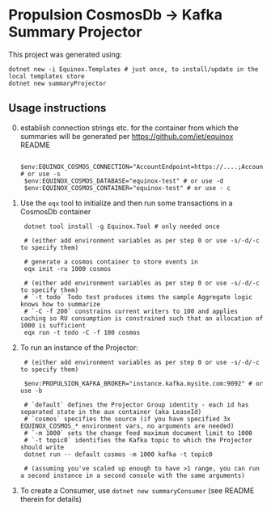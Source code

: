 # Propulsion CosmosDb -> Kafka Summary Projector

This project was generated using:

    dotnet new -i Equinox.Templates # just once, to install/update in the local templates store
    dotnet new summaryProjector

## Usage instructions

0. establish connection strings etc. for the container from which the summaries will be generated per https://github.com/jet/equinox README

        $env:EQUINOX_COSMOS_CONNECTION="AccountEndpoint=https://....;AccountKey=....=;" # or use -s
        $env:EQUINOX_COSMOS_DATABASE="equinox-test" # or use -d
        $env:EQUINOX_COSMOS_CONTAINER="equinox-test" # or use - c

1. Use the `eqx` tool to initialize and then run some transactions in a CosmosDb container

        dotnet tool install -g Equinox.Tool # only needed once

        # (either add environment variables as per step 0 or use -s/-d/-c to specify them)

        # generate a cosmos container to store events in
        eqx init -ru 1000 cosmos

        # (either add environment variables as per step 0 or use -s/-d/-c to specify them)
        # `-t todo` Todo test produces items the sample Aggregate logic knows how to summarize
        # `-C -f 200` constrains current writers to 100 and applies caching so RU consumption is constrained such that an allocation of 1000 is sufficient
        eqx run -t todo -C -f 100 cosmos 

2. To run an instance of the Projector:

        # (either add environment variables as per step 0 or use -s/-d/-c to specify them)

        $env:PROPULSION_KAFKA_BROKER="instance.kafka.mysite.com:9092" # or use -b

        # `default` defines the Projector Group identity - each id has separated state in the aux container (aka LeaseId)
        # `cosmos` specifies the source (if you have specified 3x EQUINOX_COSMOS_* environment vars, no arguments are needed)
        # `-m 1000` sets the change feed maximum document limit to 1000
        # `-t topic0` identifies the Kafka topic to which the Projector should write
        dotnet run -- default cosmos -m 1000 kafka -t topic0

        # (assuming you've scaled up enough to have >1 range, you can run a second instance in a second console with the same arguments)

3. To create a Consumer, use `dotnet new summaryConsumer` (see README therein for details)